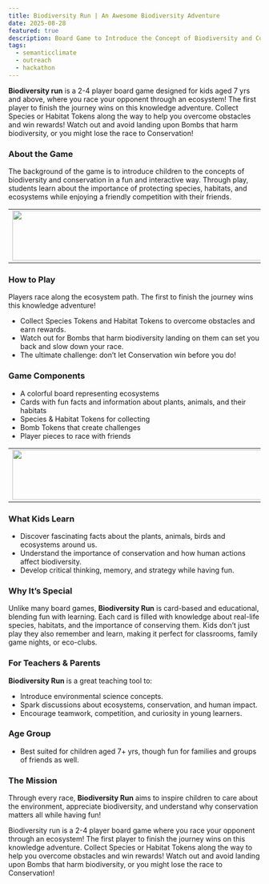 ```yaml
---
title: Biodiversity Run | An Awesome Biodiversity Adventure  
date: 2025-08-28
featured: true
description: Board Game to Introduce the Concept of Biodiversity and Conservation 
tags:
  - semanticclimate
  - outreach
  - hackathon
---
```


**Biodiversity run** is a 2-4 player board game designed for kids aged 7 yrs and above, where you race your opponent through an ecosystem! The first player to finish the journey wins on this knowledge adventure. Collect Species or Habitat Tokens along the way to help you overcome obstacles and win rewards! Watch out and avoid landing upon Bombs that harm biodiversity, or you might lose the race to Conservation!

### About the Game
The background of the game is to introduce children to the concepts of biodiversity and conservation in a fun and interactive way. Through play, students learn about the importance of protecting species, habitats, and ecosystems while enjoying a friendly competition with their friends.

<table>
  <tr>
    <td>
      <img src='{{ "/static/img/events_all/game_pic1.png" | url }}' width="500" height="100">
    </td>
  </tr>
</table>

### How to Play

Players race along the ecosystem path. The first to finish the journey wins this knowledge adventure!

- Collect Species Tokens and Habitat Tokens to overcome obstacles and earn rewards.
- Watch out for Bombs that harm biodiversity landing on them can set you back and slow down your race.
- The ultimate challenge: don’t let Conservation win before you do!

### Game Components
- A colorful board representing ecosystems
- Cards with fun facts and information about plants, animals, and their habitats
- Species & Habitat Tokens for collecting
- Bomb Tokens that create challenges
- Player pieces to race with friends

<table>
  <tr>
    <td>
      <img src='{{ "/static/img/events_all/game_pic2.png" | url }}' width="500" height="100">
    </td>
  </tr>
</table>

### What Kids Learn
- Discover fascinating facts about the plants, animals, birds and ecosystems around us.
- Understand the importance of conservation and how human actions affect biodiversity.
- Develop critical thinking, memory, and strategy while having fun.

### Why It’s Special
Unlike many board games, **Biodiversity Run** is card-based and educational, blending fun with learning. Each card is filled with knowledge about real-life species, habitats, and the importance of conserving them. Kids don’t just play they also remember and learn, making it perfect for classrooms, family game nights, or eco-clubs.

### For Teachers & Parents
**Biodiversity Run** is a great teaching tool to:

- Introduce environmental science concepts.
- Spark discussions about ecosystems, conservation, and human impact.
- Encourage teamwork, competition, and curiosity in young learners.

### Age Group
- Best suited for children aged 7+ yrs, though fun for families and groups of friends as well.

### The Mission
Through every race, **Biodiversity Run** aims to inspire children to care about the environment, appreciate biodiversity, and understand why conservation matters all
while having fun!

Biodiversity run is a 2-4 player board game where you race your opponent through an ecosystem! The first player to finish the journey wins on this knowledge adventure. Collect Species or Habitat Tokens along the way to help you overcome obstacles and win rewards! Watch out and avoid landing upon Bombs that harm biodiversity, or you might lose the race to Conservation!